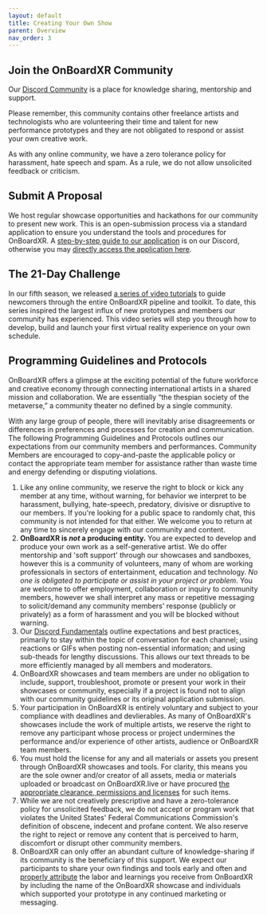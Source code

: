 ```yaml
---
layout: default
title: Creating Your Own Show
parent: Overview
nav_order: 3
---
```


## Join the OnBoardXR Community
Our [Discord Community](https://discord.gg/qPgbxawu9W) is a place for knowledge sharing, mentorship and support. 

Please remember, this community contains other freelance artists and technologists who are volunteering their time and talent for new performance prototypes and they are not obligated to respond or assist your own creative work. 

As with any online community, we have a zero tolerance policy for harassment, hate speech and spam. As a rule, we do not allow unsolicited feedback or criticism. 

## Submit A Proposal
We host regular showcase opportunities and hackathons for our community to present new work. This is an open-submission process via a standard application to ensure you understand the tools and procedures for OnBoardXR. A [step-by-step guide to our application](https://discord.com/channels/849041584905388053/957669626408493087/957691545220444300) is on our Discord, otherwise you may [directly access the application here](https://forms.gle/nbnhGV1jp4xgtFQ1A).

## The 21-Day Challenge
In our fifth season, we released [a series of video tutorials](https://discord.com/channels/849041584905388053/957669747472875530/957693244593041418) to guide newcomers through the entire OnBoardXR pipeline and toolkit. To date, this series inspired the largest influx of new prototypes and members our community has experienced. This video series will step you through how to develop, build and launch your first virtual reality experience on your own schedule.

## Programming Guidelines and Protocols
OnBoardXR offers a glimpse at the exciting potential of the future workforce and creative economy through connecting international artists in a shared mission and collaboration. We are essentially “the thespian society of the metaverse,” a community theater no defined by a single community. 

With any large group of people, there will inevitably arise disagreements or differences in preferences and processes for creation and communication. The following Programming Guidelines and Protocols outlines our expectations from our community members and performances. Community Members are encouraged to copy-and-paste the applicable policy or contact the appropriate team member for assistance rather than waste time and energy defending or disputing violations. 

1.	Like any online community, we reserve the right to block or kick any member at any time, without warning, for behavior we interpret to be harassment, bullying, hate-speech, predatory, divisive or disruptive to our members. If you're looking for a public space to randomly chat, this community is not intended for that either. We welcome you to return at any time to sincerely engage with our community and content.
2.	**OnBoardXR is *not* a producing entity.** You are expected to develop and produce your own work as a self-generative artist. We do offer mentorship and 'soft support' through our showcases and sandboxes, however this is a community of volunteers, many of whom are working professionals in sectors of entertainment, education and technology. *No one is obligated to participate or assist in your project or problem*. You are welcome to offer employment, collaboration or inquiry to community members, however we shall interpret any mass or repetitive messaging to solicit/demand any community members' response (publicly or privately) as a form of harassment and you will be blocked without warning.
3.	Our [Discord Fundamentals](https://discord.com/channels/849041584905388053/882000662798430218/920057393872797736) outline expectations and best practices, primarily to stay within the topic of conversation for each channel; using reactions or GIFs when posting non-essential information; and using sub-theads for lengthy discussions. This allows our text threads to be more efficiently managed by all members and moderators. 
4.	OnBoardXR showcases and team members are under no obligation to include, support, troubleshoot, promote or present your work in their showcases or community, especially if a project is found not to align with our community guidelines or its original application submission. 
5.	Your participation in OnBoardXR is entirely voluntary and subject to your compliance with deadlines and devlierables. As many of OnBoardXR's showcases include the work of multiple artists, we reserve the right to remove any participant whose process or project undermines the performance and/or experience of other artists, audience or OnBoardXR team members.
6.	You must hold the license for any and all materials or assets you present through OnBoardXR showcases and tools. For clarity, this means you are the sole owner and/or creator of all assets, media or materials uploaded or broadcast on OnBoardXR.live or have procured [the appropriate clearance, permissions and licenses](https://www.youtube.com/watch?v=6pgMtJHg9gg) for such items. 
7.	While we are not creatively prescriptive and have a zero-tolerance policy for unsolicited feedback, we do not accept or program work that violates the United States' Federal Communications Commission's definition of obscene, indecent and profane content. We also reserve the right to reject or remove any content that is perceived to harm, discomfort or disrupt other community members.
8.	OnBoardXR can only offer an abundant culture of knowledge-sharing if its community is the beneficiary of this support. We expect our participants to share your own findings and tools early and often and [properly attribute](https://futurestages.github.io/OnBoardXR_Landing_Page/docs/branding/) the labor and learnings you receive from OnBoardXR by including the name of the OnBoardXR showcase and individuals which supported your prototype in any continued marketing or messaging.
